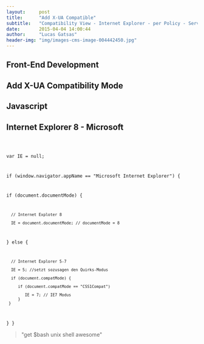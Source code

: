 ```yaml
---
layout:     post
title:      "Add X-UA Compatible"
subtitle:   "Compatibility View - Internet Explorer - per Policy - Server Based"
date:       2015-04-04 14:00:44
author:     "Lucas Gatsas"
header-img: "img/images-cms-image-004442450.jpg"
---
```


<h2 class="section-heading"><strong> Front-End Development</strong> </h2>
<h2 class="section-heading">Add X-UA Compatibility Mode</h2>






<h2 class="section-heading"><strong> Javascript</strong> </h2>
<h2 class="section-heading"> Internet Explorer 8 - Microsoft</h2>





<code>

var IE = null;

if (window.navigator.appName == "Microsoft Internet Explorer") {

   if (document.documentMode) {  

      // Internet Exploter 8

      IE = document.documentMode; // documentMode = 8

   } else {

      // Internet Explorer 5-7

      IE = 5; //setzt sozusagen den Quirks-Modus

      if (document.compatMode) {

         if (document.compatMode == "CSS1Compat")

            IE = 7; // IE7 Modus
         }
     }
   }
}
</code>


<blockquote>
	"get $bash unix shell awesome"
</blockquote>
